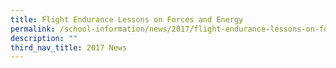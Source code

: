 ```yaml
---
title: Flight Endurance Lessons on Forces and Energy
permalink: /school-information/news/2017/flight-endurance-lessons-on-forces-and-energy/
description: ""
third_nav_title: 2017 News
---
```

